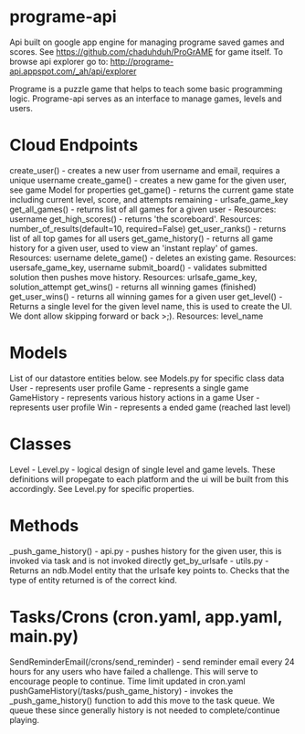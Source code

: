 # programe-api

Api built on google app engine for managing programe saved games and scores. 
See https://github.com/chaduhduh/ProGrAME for game itself. To browse api explorer go
to: http://programe-api.appspot.com/_ah/api/explorer

Programe is a puzzle game that helps to teach some basic programming logic. Programe-api serves 
as an interface to manage games, levels and users.

Cloud Endpoints
===============
create_user() - creates a new user from username and email, requires a unique username
create_game() - creates a new game for the given user, see game Model for properties
get_game() - returns the current game state including current level, score, and attempts remaining - <String>urlsafe_game_key
get_all_games() - returns list of all games for a given user - Resources: <String>username
get_high_scores() - returns 'the scoreboard'. Resources: <Integer>number_of_results(default=10, required=False)
get_user_ranks() - returns list of all top games for all users
get_game_history() - returns all game history for a given user, used to view an 'instant replay' of games. Resources: <String>username
delete_game() - deletes an existing game. Resources: <String>usersafe_game_key, <String>username
submit_board() - validates submitted solution then pushes move history. Resources: <String>urlsafe_game_key, <String>solution_attempt
get_wins() - returns all winning games (finished)
get_user_wins() - returns all winning games for a given user 
get_level() - Returns a single level for the given level name, this is used to create the UI. We dont allow skipping forward or back >;). Resources: <String>level_name

Models
===============
List of our datastore entities below. see Models.py for specific class data
User - represents user profile
Game - represents a single game
GameHistory - represents various history actions in a game
User - represents user profile
Win - represents a ended game (reached last level)

Classes
===============
Level - Level.py - logical design of single level and game levels. These definitions will propegate to each platform and the ui will be built from this accordingly. See Level.py for specific properties.

Methods
===============
_push_game_history() - api.py - pushes history for the given user, this is invoked via task and is not invoked directly
get_by_urlsafe - utils.py - Returns an ndb.Model entity that the urlsafe key points to. Checks that the type of entity returned is of the correct kind.

Tasks/Crons  (cron.yaml, app.yaml, main.py)
===============
SendReminderEmail(/crons/send_reminder) - send reminder email every 24 hours for any users who have failed a challenge. This will serve to encourage people to continue. Time limit updated in cron.yaml
pushGameHistory(/tasks/push_game_history) - invokes the _push_game_history() function to add this move to the task queue. We queue these since generally history is not needed to complete/continue playing.





